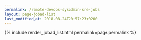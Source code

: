 ```yaml
---
permalink: /remote-devops-sysadmin-sre-jobs
layout: page-jobad-list
last_modified_at: 2018-08-24T20:57:23+0200
---
```

{% include render_jobad_list.html permalink=page.permalink %}
